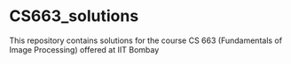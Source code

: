 # CS663_solutions
This repository contains solutions for the course CS 663 (Fundamentals of Image Processing) offered at IIT Bombay
